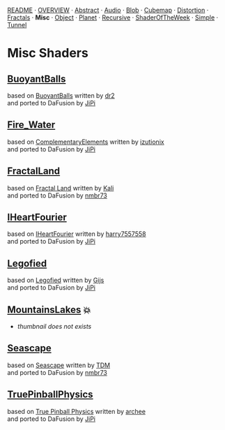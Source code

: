 
  <!--                                                             -->
  <!--           THIS IS AN AUTOMATICALLY GENERATED FILE           -->
  <!--                                                             -->
  <!--                  D O   N O T   E D I T ! ! !                -->
  <!--                                                             -->
  <!--  ALL CHANGES WILL BE OVERWRITTEN WITHOUT ANY FURTHER NOTICE -->
  <!--                                                             -->


[README](../README.md) · [OVERVIEW](../OVERVIEW.md) · [Abstract](../Abstract/README.md) · [Audio](../Audio/README.md) · [Blob](../Blob/README.md) · [Cubemap](../Cubemap/README.md) · [Distortion](../Distortion/README.md) · [Fractals](../Fractals/README.md) · **Misc** · [Object](../Object/README.md) · [Planet](../Planet/README.md) · [Recursive](../Recursive/README.md) · [ShaderOfTheWeek](../ShaderOfTheWeek/README.md) · [Simple](../Simple/README.md) · [Tunnel](../Tunnel/README.md)

# Misc Shaders

## **[BuoyantBalls](BuoyantBalls.md)**
based on [BuoyantBalls](https://www.shadertoy.com/view/MtsBW8) written by [dr2](https://www.shadertoy.com/user/dr2)<br />and ported to DaFusion by [JiPi](../../Site/Profiles/JiPi.md)

## **[Fire_Water](Fire_Water.md)**
based on [ComplementaryElements](https://www.shadertoy.com/view/tdsBz4) written by [izutionix](https://www.shadertoy.com/user/izutionix)<br />and ported to DaFusion by [JiPi](../../Site/Profiles/JiPi.md)

## **[FractalLand](FractalLand.md)**
based on [Fractal Land](https://www.shadertoy.com/view/XsBXWt) written by [Kali](https://www.shadertoy.com/user/Kali)<br />and ported to DaFusion by [nmbr73](../../Site/Profiles/nmbr73.md)

## **[IHeartFourier](IHeartFourier.md)**
based on [IHeartFourier](https://www.shadertoy.com/view/tltSWr) written by [harry7557558](https://www.shadertoy.com/user/harry7557558)<br />and ported to DaFusion by [JiPi](../../Site/Profiles/JiPi.md)

## **[Legofied](Legofied.md)**
based on [Legofied](https://www.shadertoy.com/view/XtBSzy) written by [Gijs](https://www.shadertoy.com/user/Gijs)<br />and ported to DaFusion by [JiPi](../../Site/Profiles/JiPi.md)

## **[MountainsLakes](MountainsLakes.md)** :boom:
- *thumbnail does not exists*

## **[Seascape](Seascape.md)**
based on [Seascape](https://www.shadertoy.com/view/Ms2SD1) written by [TDM](https://www.shadertoy.com/user/TDM)<br />and ported to DaFusion by [nmbr73](../../Site/Profiles/nmbr73.md)

## **[TruePinballPhysics](TruePinballPhysics.md)**
based on [True Pinball Physics](https://www.shadertoy.com/view/4tBGRm) written by [archee](https://www.shadertoy.com/user/archee)<br />and ported to DaFusion by [JiPi](../../Site/Profiles/JiPi.md)


